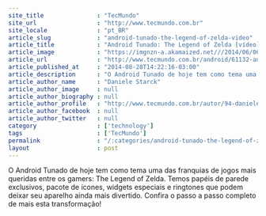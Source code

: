 ```yaml
---
site_title               : "TecMundo"
site_url                 : "http://www.tecmundo.com.br"
site_locale              : "pt_BR"
article_slug             : "android-tunado-the-legend-of-zelda-video"
article_title            : "Android Tunado: The Legend of Zelda [vídeo]"
article_image            : "https://imgnzn-a.akamaized.net///2014/06/06/06153411878289-t1200x480.jpg"
article_url              : "http://www.tecmundo.com.br/android/61132-android-tunado-the-legend-of-zelda-video.htm"
article_published_at     : "2014-08-28T14:22:16-03:00"
article_description      : "O Android Tunado de hoje tem como tema uma das franquias de jogos mais queridas entre os gamers: The Legend of Zelda. Temos papéis de parede exclusivos, pacote de ícones, widgets especiais e ringtones que podem deixar seu aparelho ainda mais divertido. Confira o passo a passo completo de mais esta transformação!"
article_author_name      : "Daniele Starck"
article_author_image     : null
article_author_biography : null
article_author_profile   : "http://www.tecmundo.com.br/autor/94-daniele-starck/"
article_author_facebook  : null
article_author_twitter   : null
category                 : ['technology']
tags                     : ['TecMundo']
permalink                : "/:categories/android-tunado-the-legend-of-zelda-video/"
layout                   : post
---
```


O Android Tunado de hoje tem como tema uma das franquias de jogos mais queridas entre os gamers: The Legend of Zelda. Temos papéis de parede exclusivos, pacote de ícones, widgets especiais e ringtones que podem deixar seu aparelho ainda mais divertido. Confira o passo a passo completo de mais esta transformação!
